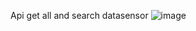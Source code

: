 Api get all and search datasensor
![image](https://github.com/tungle4922/IOT-Backend/assets/113108918/38591ed3-f72a-4a83-b42e-0c0ba0a8623d)
